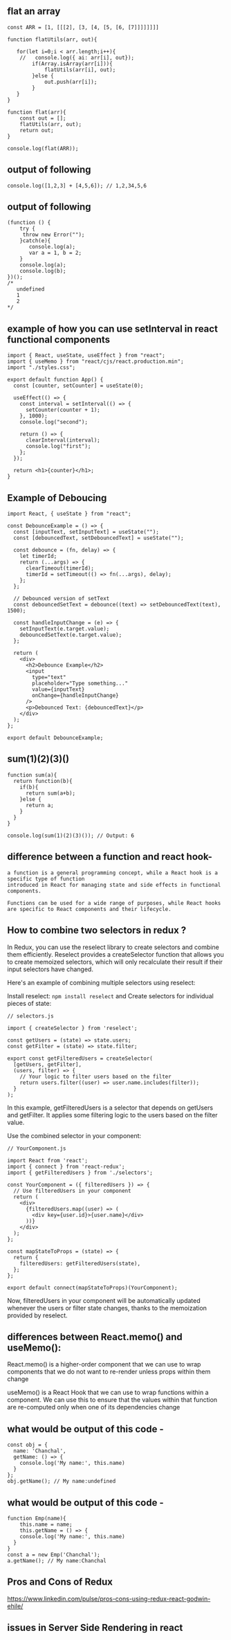 ## flat an array
```
const ARR = [1, [[[2], [3, [4, [5, [6, [7]]]]]]]]

function flatUtils(arr, out){
   
   for(let i=0;i < arr.length;i++){
    //   console.log({ ai: arr[i], out});
        if(Array.isArray(arr[i])){
            flatUtils(arr[i], out);
        }else {
            out.push(arr[i]);
        }
   } 
}

function flat(arr){
    const out = [];
    flatUtils(arr, out);
    return out;
}

console.log(flat(ARR));
```
## output of following
```
console.log([1,2,3] + [4,5,6]); // 1,2,34,5,6
```

## output of following
```
(function () {
    try {
     throw new Error("");
    }catch(e){
       console.log(a);
       var a = 1, b = 2;	
    }
    console.log(a);
    console.log(b); 	 	
})();
/*
   undefined
   1
   2
*/
```
## example of how you can use setInterval in react functional components
```
import { React, useState, useEffect } from "react";
import { useMemo } from "react/cjs/react.production.min";
import "./styles.css";

export default function App() {
  const [counter, setCounter] = useState(0);

  useEffect(() => {
    const interval = setInterval(() => {
      setCounter(counter + 1);
    }, 1000);
    console.log("second");

    return () => {
      clearInterval(interval);
      console.log("first");
    };
  });

  return <h1>{counter}</h1>;
}

```

## Example of Deboucing
```
import React, { useState } from "react";

const DebounceExample = () => {
  const [inputText, setInputText] = useState("");
  const [debouncedText, setDebouncedText] = useState("");

  const debounce = (fn, delay) => {
    let timerId;
    return (...args) => {
      clearTimeout(timerId);
      timerId = setTimeout(() => fn(...args), delay);
    };
  };

  // Debounced version of setText
  const debouncedSetText = debounce((text) => setDebouncedText(text), 1500);

  const handleInputChange = (e) => {
    setInputText(e.target.value);
    debouncedSetText(e.target.value);
  };

  return (
    <div>
      <h2>Debounce Example</h2>
      <input
        type="text"
        placeholder="Type something..."
        value={inputText}
        onChange={handleInputChange}
      />
      <p>Debounced Text: {debouncedText}</p>
    </div>
  );
};

export default DebounceExample;
```

## sum(1)(2)(3)()
```
function sum(a){
  return function(b){
    if(b){
      return sum(a+b);
    }else {
      return a;
    }
  }
}

console.log(sum(1)(2)(3)()); // Output: 6
```

## difference between a function and react hook-
```
a function is a general programming concept, while a React hook is a specific type of function
introduced in React for managing state and side effects in functional components.

Functions can be used for a wide range of purposes, while React hooks are specific to React components and their lifecycle.
```

## How to combine two selectors in redux ?
In Redux, you can use the reselect library to create selectors and combine them efficiently. Reselect provides a createSelector function that allows you to create memoized selectors, which will only recalculate their result if their input selectors have changed.

Here's an example of combining multiple selectors using reselect:

Install reselect:
```npm install reselect``` and
Create selectors for individual pieces of state:
```
// selectors.js

import { createSelector } from 'reselect';

const getUsers = (state) => state.users;
const getFilter = (state) => state.filter;

export const getFilteredUsers = createSelector(
  [getUsers, getFilter],
  (users, filter) => {
    // Your logic to filter users based on the filter
    return users.filter((user) => user.name.includes(filter));
  }
);
```
In this example, getFilteredUsers is a selector that depends on getUsers and getFilter. It applies some filtering logic to the users based on the filter value.

Use the combined selector in your component:
```
// YourComponent.js

import React from 'react';
import { connect } from 'react-redux';
import { getFilteredUsers } from './selectors';

const YourComponent = ({ filteredUsers }) => {
  // Use filteredUsers in your component
  return (
    <div>
      {filteredUsers.map((user) => (
        <div key={user.id}>{user.name}</div>
      ))}
    </div>
  );
};

const mapStateToProps = (state) => {
  return {
    filteredUsers: getFilteredUsers(state),
  };
};

export default connect(mapStateToProps)(YourComponent);
```
Now, filteredUsers in your component will be automatically updated whenever the users or filter state changes, thanks to the memoization provided by reselect.

## differences between React.memo() and useMemo():

React.memo() is a higher-order component that we can use to wrap components that we do not want to re-render unless props within them change

useMemo() is a React Hook that we can use to wrap functions within a component. We can use this to ensure that the values within that function are re-computed only when one of its dependencies change

## what would be output of this code - 
```
const obj = {
  name: 'Chanchal',
  getName: () => {
    console.log('My name:', this.name)
  }
};
obj.getName(); // My name:undefined
```

## what would be output of this code - 
```
function Emp(name){
    this.name = name;
    this.getName = () => {
    console.log('My name:', this.name)
  }
}
const a = new Emp('Chanchal');
a.getName(); // My name:Chanchal
```

## Pros and Cons of Redux
https://www.linkedin.com/pulse/pros-cons-using-redux-react-godwin-ehile/
## issues in Server Side Rendering in react

